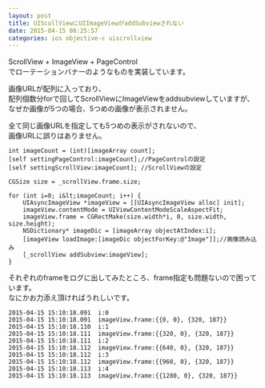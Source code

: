 ```yaml
---
layout: post
title: UIScollViewにUIImageViewがaddSubviewされない
date: 2015-04-15 06:25:57
categories: ios objective-c uiscrollview
---
```

<p>ScrollView + ImageView + PageControl　<br>
でローテーションバナーのようなものを実装しています。</p>

<p>画像URLが配列に入っており、<br>
配列個数分forで回してScrollViewにImageViewをaddsubviewしていますが、<br>
なぜか画像が5つの場合、5つめの画像が表示されません。</p>

<p>全て同じ画像URLを指定しても5つめの表示がされないので、<br>
画像URLに誤りはありません。</p>

```
int imageCount = (int)[imageArray count];
[self settingPageControl:imageCount];//PageControlの設定
[self settingScrollView:imageCount]; //ScrollViewの設定

CGSize size = _scrollView.frame.size;

for (int i=0; i&lt;imageCount; i++) {
    UIAsyncImageView *imageView = [[UIAsyncImageView alloc] init];
    imageView.contentMode = UIViewContentModeScaleAspectFit;
    imageView.frame = CGRectMake(size.width*i, 0, size.width, size.height);
    NSDictionary* imageDic = [imageArray objectAtIndex:i];
    [imageView loadImage:[imageDic objectForKey:@"Image"]];//画像読み込み
    [_scrollView addSubview:imageView];
}
```

<p>それぞれのframeをログに出してみたところ、frame指定も問題ないので困っています。<br>
なにかお力添え頂ければうれしいです。</p>

```
2015-04-15 15:10:18.091  i:0
2015-04-15 15:10:18.091  imageView.frame:{{0, 0}, {320, 187}}
2015-04-15 15:10:18.110  i:1
2015-04-15 15:10:18.111  imageView.frame:{{320, 0}, {320, 187}}
2015-04-15 15:10:18.111  i:2
2015-04-15 15:10:18.112  imageView.frame:{{640, 0}, {320, 187}}
2015-04-15 15:10:18.112  i:3
2015-04-15 15:10:18.112  imageView.frame:{{960, 0}, {320, 187}}
2015-04-15 15:10:18.113  i:4
2015-04-15 15:10:18.113  imageView.frame:{{1280, 0}, {320, 187}}
```
